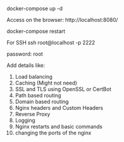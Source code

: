 docker-compose up -d

Access on the browser: http://localhost:8080/


docker-compose restart


For SSH
ssh root@localhost -p 2222

password: root




Add details like:
1. Load balancing
2. Caching (Might not need)
3. SSL and TLS using OpenSSL or CertBot
4. Path based routing
5. Domain based routing
6. Nginx headers and Custom Headers
7. Reverse Proxy
8. Logging 
9. Nginx restarts and basic commands
10. changing the ports of the nginx